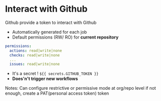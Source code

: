 <!-- .slide: class="with-code" -->
# Interact with Github

Github provide a token to interact with Github

- Automatically generated for each job
- Default permissions (RW/ RO) for **current repository**

```yaml
permissions:
  actions: read|write|none
  checks: read|write|none
  ...
  issues: read|write|none
```
- It's a secret ! `${{ secrets.GITHUB_TOKEN }}`
- **Does'n't trigger new workflows**

Notes: 
Can configure restrictive or permissive mode at org/repo level
if not enough, create a PAT(personal access token) token 


